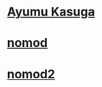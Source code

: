 # [Ayumu Kasuga](https://github.com/Prelody/osu-skins/raw/main/Exports/Ayumu+Kasuga.osk)
# [nomod](https://github.com/Prelody/osu-skins/raw/main/Exports/nomod.osk)
# [nomod2](https://github.com/Prelody/osu-skins/raw/main/Exports/nomod2.osk)
